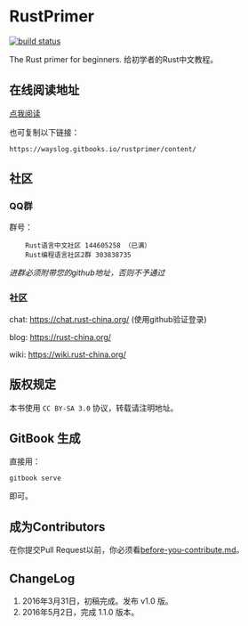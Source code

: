 # RustPrimer

[![build status][build-badge]][build-url]

[build-badge]: https://api.travis-ci.org/rustcc/RustPrimer.svg
[build-url]: https://travis-ci.org/rustcc/RustPrimer

The Rust primer for beginners.
给初学者的Rust中文教程。

## 在线阅读地址

[点我阅读](https://wayslog.gitbooks.io/rustprimer/content/)

也可复制以下链接：

```
https://wayslog.gitbooks.io/rustprimer/content/
```

## 社区

### QQ群

群号：
```
    Rust语言中文社区 144605258 （已满）
    Rust编程语言社区2群 303838735
```

*进群必须附带您的github地址，否则不予通过*

### 社区

chat: https://chat.rust-china.org/ (使用github验证登录)

blog: https://rust-china.org/

wiki: https://wiki.rust-china.org/

## 版权规定

本书使用 `CC BY-SA 3.0` 协议，转载请注明地址。

## GitBook 生成

直接用：

```
gitbook serve
```

即可。


## 成为Contributors

在你提交Pull Request以前，你必须看[before-you-contribute.md](./before-you-contribute.md)。

## ChangeLog

1. 2016年3月31日，初稿完成。发布 v1.0 版。
2. 2016年5月2日，完成 1.1.0 版本。
